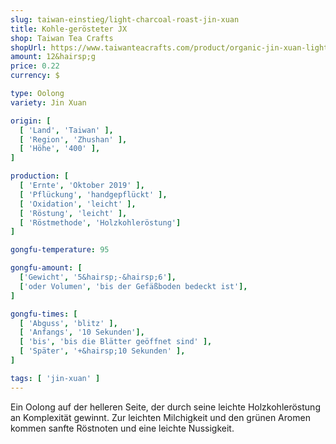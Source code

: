 ```yaml
---
slug: taiwan-einstieg/light-charcoal-roast-jin-xuan
title: Kohle-gerösteter JX
shop: Taiwan Tea Crafts
shopUrl: https://www.taiwanteacrafts.com/product/organic-jin-xuan-light-charcoal-pit-fired-oolong-tea
amount: 12&hairsp;g
price: 0.22
currency: $

type: Oolong
variety: Jin Xuan

origin: [
  [ 'Land', 'Taiwan' ],
  [ 'Region', 'Zhushan' ],
  [ 'Höhe', '400' ],
]

production: [
  [ 'Ernte', 'Oktober 2019' ],
  [ 'Pflückung', 'handgepflückt' ],
  [ 'Oxidation', 'leicht' ],
  [ 'Röstung', 'leicht' ],
  [ 'Röstmethode', 'Holzkohleröstung']
]

gongfu-temperature: 95

gongfu-amount: [
  ['Gewicht', '5&hairsp;-&hairsp;6'],
  ['oder Volumen', 'bis der Gefäßboden bedeckt ist'],
]

gongfu-times: [
  [ 'Abguss', 'blitz' ],
  [ 'Anfangs', '10 Sekunden'],
  [ 'bis', 'bis die Blätter geöffnet sind' ],
  [ 'Später', '+&hairsp;10 Sekunden' ],
]

tags: [ 'jin-xuan' ]
---
```

Ein Oolong auf der helleren Seite, der durch seine leichte Holzkohleröstung an Komplexität gewinnt. Zur leichten Milchigkeit und den grünen Aromen kommen sanfte Röstnoten und eine leichte Nussigkeit.